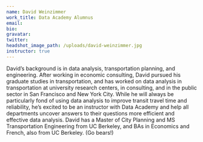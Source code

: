 ```yaml
---
name: David Weinzimmer
work_title: Data Academy Alumnus
email:
bio:
gravatar:
twitter:
headshot_image_path: /uploads/david-weinzimmer.jpg
instructor: true
---
```



David’s background is in data analysis, transportation planning, and engineering. After working in economic consulting, David pursued his graduate studies in transportation, and has worked on data analysis in transportation at university research centers, in consulting, and in the public sector in San Francisco and New York City. While he will always be particularly fond of using data analysis to improve transit travel time and reliability, he’s excited to be an instructor with Data Academy and help all departments uncover answers to their questions more efficient and effective data analysis. David has a Master of City Planning and MS Transportation Engineering from UC Berkeley, and BAs in Economics and French, also from UC Berkeley. (Go bears!)